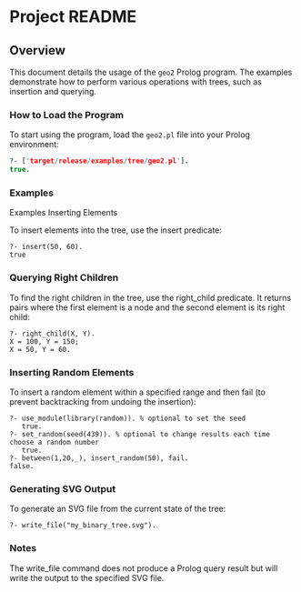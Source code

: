 # Project README

## Overview
This document details the usage of the `geo2` Prolog program. The examples demonstrate how to perform various operations with trees, such as insertion and querying.

### How to Load the Program
To start using the program, load the `geo2.pl` file into your Prolog environment:

```prolog
?- ['target/release/examples/tree/geo2.pl'].
true.
```

### Examples
Examples
Inserting Elements

To insert elements into the tree, use the insert predicate:
```
?- insert(50, 60).
true
```

### Querying Right Children

To find the right children in the tree, use the right_child predicate. It returns pairs where the first element is a node and the second element is its right child:

```
?- right_child(X, Y).
X = 100, Y = 150;
X = 50, Y = 60.
```

### Inserting Random Elements

To insert a random element within a specified range and then fail (to prevent backtracking from undoing the insertion):

```
?- use_module(library(random)). % optional to set the seed
   true.
?- set_random(seed(439)). % optional to change results each time choose a random number
   true.
?- between(1,20,_), insert_random(50), fail.
false.
```

### Generating SVG Output

To generate an SVG file from the current state of the tree:

```
?- write_file("my_binary_tree.svg").
```

### Notes

The write_file command does not produce a Prolog query result but will write the output to the specified SVG file.